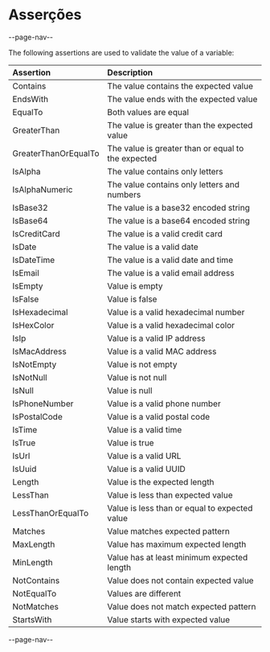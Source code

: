 # Asserções

--page-nav--

The following assertions are used to validate the value of a variable:

| Assertion            | Description                                          |
| :--                  | :--                                                  |
| Contains             | The value contains the expected value                |
| EndsWith             | The value ends with the expected value               |
| EqualTo              | Both values ​​are equal                                |
| GreaterThan          | The value is greater than the expected value         |
| GreaterThanOrEqualTo | The value is greater than or equal to the expected   |
| IsAlpha              | The value contains only letters                      |
| IsAlphaNumeric       | The value contains only letters and numbers          |
| IsBase32             | The value is a base32 encoded string                 |
| IsBase64             | The value is a base64 encoded string                 |
| IsCreditCard         | The value is a valid credit card                     |
| IsDate               | The value is a valid date                            |
| IsDateTime           | The value is a valid date and time                   |
| IsEmail              | The value is a valid email address                   |
| IsEmpty              | Value is empty                                       |
| IsFalse              | Value is false                                       |
| IsHexadecimal        | Value is a valid hexadecimal number                  |
| IsHexColor           | Value is a valid hexadecimal color                   |
| IsIp                 | Value is a valid IP address                          |
| IsMacAddress         | Value is a valid MAC address                         |
| IsNotEmpty           | Value is not empty                                   |
| IsNotNull            | Value is not null                                    |
| IsNull               | Value is null                                        |
| IsPhoneNumber        | Value is a valid phone number                        |
| IsPostalCode         | Value is a valid postal code                         |
| IsTime               | Value is a valid time                                |
| IsTrue               | Value is true                                        |
| IsUrl                | Value is a valid URL                                 |
| IsUuid               | Value is a valid UUID                                |
| Length               | Value is the expected length                         |
| LessThan             | Value is less than expected value                    |
| LessThanOrEqualTo    | Value is less than or equal to expected value        |
| Matches              | Value matches expected pattern                       |
| MaxLength            | Value has maximum expected length                    |
| MinLength            | Value has at least minimum expected length           |
| NotContains          | Value does not contain expected value                |
| NotEqualTo           | Values ​​are different                                 |
| NotMatches           | Value does not match expected pattern                |
| StartsWith           | Value starts with expected value                     |

--page-nav--
